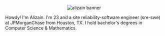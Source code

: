 <p align="center">
  <img src="./assets/README2.png" alt="alizain banner" style="max-width:100%;">
</p>

Howdy! I'm Alizain. I'm 23 and a site reliability-software engineer (sre-swe) at JPMorganChase from Houston, TX. I hold bachelor's degrees in Computer Science & Mathematics.
